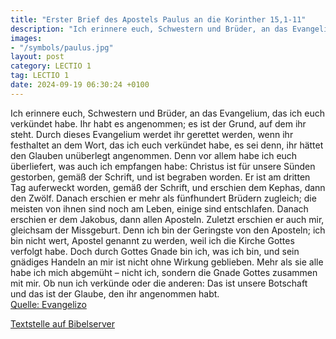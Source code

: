 ```yaml
---
title: "Erster Brief des Apostels Paulus an die Korinther 15,1-11"
description: "Ich erinnere euch, Schwestern und Brüder, an das Evangelium, das ich euch verkündet habe. Ihr habt es angenommen; es ist der Grund, auf dem ihr steht. Durch dieses Evangelium werdet ihr gerettet werden, wenn ihr festhaltet an dem Wort, das ich euch verkündet habe, es sei denn, ih...."
images:
- "/symbols/paulus.jpg"
layout: post
category: LECTIO 1
tag: LECTIO 1
date: 2024-09-19 06:30:24 +0100
---
```

Ich erinnere euch, Schwestern und Brüder, an das Evangelium, das ich euch verkündet habe. Ihr habt es angenommen; es ist der Grund, auf dem ihr steht.
Durch dieses Evangelium werdet ihr gerettet werden, wenn ihr festhaltet an dem Wort, das ich euch verkündet habe, es sei denn, ihr hättet den Glauben unüberlegt angenommen.<!--more-->
Denn vor allem habe ich euch überliefert, was auch ich empfangen habe: Christus ist für unsere Sünden gestorben, gemäß der Schrift,
und ist begraben worden. Er ist am dritten Tag auferweckt worden, gemäß der Schrift,
und erschien dem Kephas, dann den Zwölf.
Danach erschien er mehr als fünfhundert Brüdern zugleich; die meisten von ihnen sind noch am Leben, einige sind entschlafen.
Danach erschien er dem Jakobus, dann allen Aposteln.
Zuletzt erschien er auch mir, gleichsam der Missgeburt.
Denn ich bin der Geringste von den Aposteln; ich bin nicht wert, Apostel genannt zu werden, weil ich die Kirche Gottes verfolgt habe.
Doch durch Gottes Gnade bin ich, was ich bin, und sein gnädiges Handeln an mir ist nicht ohne Wirkung geblieben. Mehr als sie alle habe ich mich abgemüht – nicht ich, sondern die Gnade Gottes zusammen mit mir.
Ob nun ich verkünde oder die anderen: Das ist unsere Botschaft und das ist der Glaube, den ihr angenommen habt.<br>
[Quelle: Evangelizo](https://evangeliumtagfuertag.org/DE/gospel)

[Textstelle auf Bibelserver](https://www.bibleserver.com/EU/1.Korinther15,1-11)
